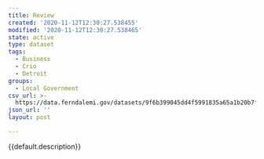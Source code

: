```yaml
---
title: Review
created: '2020-11-12T12:30:27.538455'
modified: '2020-11-12T12:30:27.538465'
state: active
type: dataset
tags:
  - Business
  - Crio
  - Detroit
groups:
  - Local Government
csv_url: >-
  https://data.ferndalemi.gov/datasets/9f6b399045dd4f5991835a65a1b20b7f_1.csv?outSR=%7B%22latestWkid%22%3A3857%2C%22wkid%22%3A102100%7D
json_url: ''
layout: post

---
```

{{default.description}}
